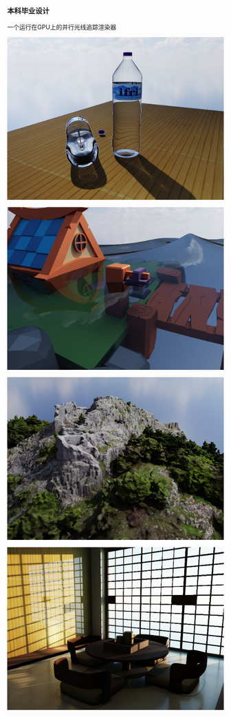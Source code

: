 ### 本科毕业设计

一个运行在GPU上的并行光线追踪渲染器

![](screenshots/1_static.png)

![](screenshots/2_static.png)

![](screenshots/3_static.png)

![](screenshots/4_static.png)
